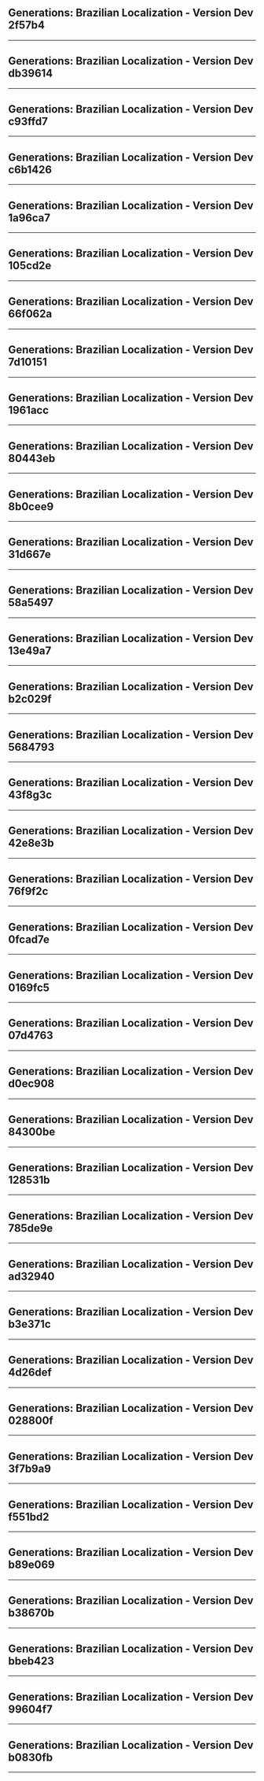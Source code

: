 ## Generations: Brazilian Localization - Version Dev 2f57b4

---

## Generations: Brazilian Localization - Version Dev db39614

---

## Generations: Brazilian Localization - Version Dev c93ffd7

---

## Generations: Brazilian Localization - Version Dev c6b1426

---

## Generations: Brazilian Localization - Version Dev 1a96ca7

---

## Generations: Brazilian Localization - Version Dev 105cd2e

---

## Generations: Brazilian Localization - Version Dev 66f062a

---

## Generations: Brazilian Localization - Version Dev 7d10151

---

## Generations: Brazilian Localization - Version Dev 1961acc

---

## Generations: Brazilian Localization - Version Dev 80443eb

---

## Generations: Brazilian Localization - Version Dev 8b0cee9

---

## Generations: Brazilian Localization - Version Dev 31d667e

---

## Generations: Brazilian Localization - Version Dev 58a5497

---

## Generations: Brazilian Localization - Version Dev 13e49a7

---

## Generations: Brazilian Localization - Version Dev b2c029f

---

## Generations: Brazilian Localization - Version Dev 5684793

---

## Generations: Brazilian Localization - Version Dev 43f8g3c

---

## Generations: Brazilian Localization - Version Dev 42e8e3b

---

## Generations: Brazilian Localization - Version Dev 76f9f2c

---

## Generations: Brazilian Localization - Version Dev 0fcad7e

---

## Generations: Brazilian Localization - Version Dev 0169fc5

---

## Generations: Brazilian Localization - Version Dev 07d4763

---

## Generations: Brazilian Localization - Version Dev d0ec908

---

## Generations: Brazilian Localization - Version Dev 84300be

---

## Generations: Brazilian Localization - Version Dev 128531b

---

## Generations: Brazilian Localization - Version Dev 785de9e

---

## Generations: Brazilian Localization - Version Dev ad32940

---

## Generations: Brazilian Localization - Version Dev b3e371c

---

## Generations: Brazilian Localization - Version Dev 4d26def

---

## Generations: Brazilian Localization - Version Dev 028800f

---

## Generations: Brazilian Localization - Version Dev 3f7b9a9

---

## Generations: Brazilian Localization - Version Dev f551bd2

---

## Generations: Brazilian Localization - Version Dev b89e069

---

## Generations: Brazilian Localization - Version Dev b38670b

---

## Generations: Brazilian Localization - Version Dev bbeb423

---

## Generations: Brazilian Localization - Version Dev 99604f7

---

## Generations: Brazilian Localization - Version Dev b0830fb

---
